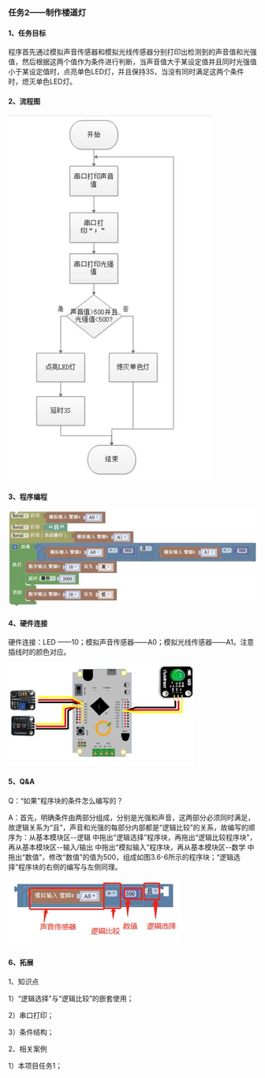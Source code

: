 ### 任务2——制作楼道灯

#### 1、任务目标

程序首先通过模拟声音传感器和模拟光线传感器分别打印出检测到的声音值和光强值，然后根据这两个值作为条件进行判断，当声音值大于某设定值并且同时光强值小于某设定值时，点亮单色LED灯，并且保持3S，当没有同时满足这两个条件时，熄灭单色LED灯。

#### 2、流程图

![图3.6-6](/assets/image281.jpg)



#### 3、程序编程

![图3.6-7](/assets/image283.jpg)



#### 4、硬件连接

硬件连接：LED ——10；模拟声音传感器——A0；模拟光线传感器——A1。注意插线时的颜色对应。

![图3.6-8](/assets/image285.jpg)


#### 5、Q&A

Q：“如果”程序块的条件怎么编写的？

A：首先，明确条件由两部分组成，分别是光强和声音，这两部分必须同时满足，故逻辑关系为“且”，声音和光强的每部分内部都是“逻辑比较”的关系，故编写的顺序为：从基本模块区--逻辑 中拖出“逻辑选择”程序块，再拖出“逻辑比较程序块”，再从基本模块区--输入/输出 中拖出“模拟输入”程序块，再从基本模块区--数学 中拖出“数值”，修改“数值”的值为500，组成如图3.6-6所示的程序块；“逻辑选择”程序块的右侧的编写与左侧同理。

![图3.6-9](/assets/image287.jpg)



#### 6、拓展

1、知识点

1）“逻辑选择”与“逻辑比较”的嵌套使用；

2）串口打印；

3）条件结构；

2、相关案例

1）本项目任务1；
